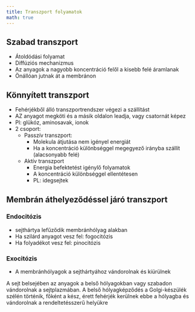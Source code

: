```yaml
---
title: Transzport folyamatok
math: true
---
```

## Szabad transzport
- Átoldódási folyamat
- Diffúziós mechanizmus
- Az anyagok a nagyobb koncentráció felől a kisebb felé áramlanak
- Önállóan jutnak át a membránon

## Könnyített transzport
- Fehérjékből álló transzportrendszer végezi a szállítást
- AZ anyagot megköti és a másik oldalon leadja, vagy csatornát képez
- Pl: glükóz, aminosavak, ionok
- 2 csoport:
	- Passzív transzport:
		- Molekula átjutása nem igényel energiát
		- Ha a koncentráció különbséggel megegyező irányba szállít (alacsonyabb felé)
	- Aktív transzport
		- Energia befektetést igénylő folyamatok
		- A koncentráció különbséggel ellentétesen
		- PL: idegsejtek

## Membrán áthelyeződéssel járó transzport
### Endocitózis
- sejthártya lefűződik  membránhólyag alakban
- Ha szilárd anyagot vesz fel: fogocitózis
- Ha folyadékot vesz fel: pinocitózis

### Exocitózis
- A membránhólyagok a sejthártyához vándorolnak és kiürülnek

A sejt belsejében az anyagok a belső hólyagokban vagy szabadon vándorolnak a sejtplazmában. A belső hólyagképződés a Golgi-készülék szélén történik, főként a kész, érett fehérjék kerülnek ebbe a hólyagba és vándorolnak a rendeltetésszerű helyükre